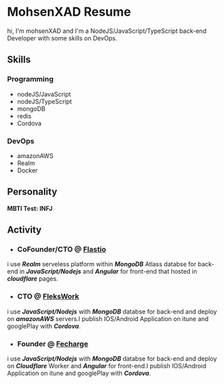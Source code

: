 # MohsenXAD Resume

hi, I'm mohsenXAD and I'm a NodeJS/JavaScript/TypeScript back-end Developer with some skills on DevOps.

## Skills

### Programming

- nodeJS/JavaScript
- nodeJS/TypeScript
- mongoDB
- redis
- Cordova

### DevOps

- amazonAWS
- Realm
- Docker

## Personality

**MBTI Test: INFJ**

## Activity

- ### CoFounder/CTO @ [Flastio](https://flastio.com/)

i use ***Realm*** serveless platform within ***MongoDB*** Atlass databse for back-end in ***JavaScript/Nodejs*** and ***Angular*** for front-end that hosted in ***cloudflare*** pages.

- ### CTO @ [FleksWork](https://flekswork.com/)

i use ***JavaScript/Nodejs*** with ***MongoDB*** databse for back-end and deploy on ***amazonAWS*** servers.I publish IOS/Android Application on itune and googlePlay with ***Cordova***.

- ### Founder @ [Fecharge](https://fecharge.ir)

i use ***JavaScript/Nodejs*** with ***MongoDB*** databse for back-end and deploy on ***Cloudflare*** Worker and ***Angular*** for front-end.I publish IOS/Android Application on itune and googlePlay with ***Cordova***.

